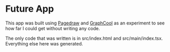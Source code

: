 # Future App

This app was built using [Pagedraw](https://pagedraw.io/) and [GraphCool](https://www.graph.cool/) 
as an experiment to see how far I could get without writing any code.

The only code that was written is in src/index.html and src/main/index.tsx. Everything else here was
generated.